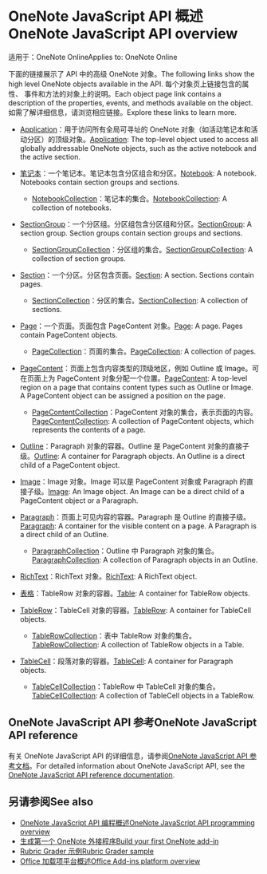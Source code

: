 # <a name="onenote-javascript-api-overview"></a><span data-ttu-id="b9841-101">OneNote JavaScript API 概述</span><span class="sxs-lookup"><span data-stu-id="b9841-101">OneNote JavaScript API overview</span></span>

<span data-ttu-id="b9841-102">适用于：OneNote Online</span><span class="sxs-lookup"><span data-stu-id="b9841-102">Applies to: OneNote Online</span></span>

<span data-ttu-id="b9841-103">下面的链接展示了 API 中的高级 OneNote 对象。</span><span class="sxs-lookup"><span data-stu-id="b9841-103">The following links show the high level OneNote objects available in the API.</span></span> <span data-ttu-id="b9841-104">每个对象页上链接包含的属性、 事件和方法的对象上的说明。</span><span class="sxs-lookup"><span data-stu-id="b9841-104">Each object page link contains a description of the properties, events, and methods available on the object.</span></span> <span data-ttu-id="b9841-105">如需了解详细信息，请浏览相应链接。</span><span class="sxs-lookup"><span data-stu-id="b9841-105">Explore these links to learn more.</span></span> 
    
- <span data-ttu-id="b9841-106">[Application](/javascript/api/onenote/onenote.application)：用于访问所有全局可寻址的 OneNote 对象（如活动笔记本和活动分区）的顶级对象。</span><span class="sxs-lookup"><span data-stu-id="b9841-106">[Application](/javascript/api/onenote/onenote.application): The top-level object used to access all globally addressable OneNote objects, such as the active notebook and the active section.</span></span>

- <span data-ttu-id="b9841-p102">[笔记本](/javascript/api/onenote/onenote.notebook)：一个笔记本。笔记本包含分区组合和分区。</span><span class="sxs-lookup"><span data-stu-id="b9841-p102">[Notebook](/javascript/api/onenote/onenote.notebook): A notebook. Notebooks contain section groups and sections.</span></span>
    - <span data-ttu-id="b9841-109">[NotebookCollection](/javascript/api/onenote/onenote.notebookcollection)：笔记本的集合。</span><span class="sxs-lookup"><span data-stu-id="b9841-109">[NotebookCollection](/javascript/api/onenote/onenote.notebookcollection): A collection of notebooks.</span></span>

- <span data-ttu-id="b9841-p103">[SectionGroup](/javascript/api/onenote/onenote.sectiongroup)：一个分区组。分区组包含分区组和分区。</span><span class="sxs-lookup"><span data-stu-id="b9841-p103">[SectionGroup](/javascript/api/onenote/onenote.sectiongroup): A section group. Section groups contain section groups and sections.</span></span>
    - <span data-ttu-id="b9841-112">[SectionGroupCollection](/javascript/api/onenote/onenote.sectiongroupcollection)：分区组的集合。</span><span class="sxs-lookup"><span data-stu-id="b9841-112">[SectionGroupCollection](/javascript/api/onenote/onenote.sectiongroupcollection): A collection of section groups.</span></span>

- <span data-ttu-id="b9841-p104">[Section](/javascript/api/onenote/onenote.section)：一个分区。分区包含页面。</span><span class="sxs-lookup"><span data-stu-id="b9841-p104">[Section](/javascript/api/onenote/onenote.section): A section. Sections contain pages.</span></span>
    - <span data-ttu-id="b9841-115">[SectionCollection](/javascript/api/onenote/onenote.sectioncollection)：分区的集合。</span><span class="sxs-lookup"><span data-stu-id="b9841-115">[SectionCollection](/javascript/api/onenote/onenote.sectioncollection): A collection of sections.</span></span>

- <span data-ttu-id="b9841-p105">[Page](/javascript/api/onenote/onenote.page)：一个页面。页面包含 PageContent 对象。</span><span class="sxs-lookup"><span data-stu-id="b9841-p105">[Page](/javascript/api/onenote/onenote.page): A page. Pages contain PageContent objects.</span></span>
    - <span data-ttu-id="b9841-118">[PageCollection](/javascript/api/onenote/onenote.pagecollection)：页面的集合。</span><span class="sxs-lookup"><span data-stu-id="b9841-118">[PageCollection](/javascript/api/onenote/onenote.pagecollection): A collection of pages.</span></span>

- <span data-ttu-id="b9841-p106">[PageContent](/javascript/api/onenote/onenote.pagecontent)：页面上包含内容类型的顶级地区，例如 Outline 或 Image。可在页面上为 PageContent 对象分配一个位置。</span><span class="sxs-lookup"><span data-stu-id="b9841-p106">[PageContent](/javascript/api/onenote/onenote.pagecontent): A top-level region on a page that contains content types such as Outline or Image. A PageContent object can be assigned a position on the page.</span></span>
    - <span data-ttu-id="b9841-121">[PageContentCollection](/javascript/api/onenote/onenote.pagecontentcollection)：PageContent 对象的集合，表示页面的内容。</span><span class="sxs-lookup"><span data-stu-id="b9841-121">[PageContentCollection](/javascript/api/onenote/onenote.pagecontentcollection): A collection of PageContent objects, which represents the contents of a page.</span></span>

- <span data-ttu-id="b9841-p107">[Outline](/javascript/api/onenote/onenote.outline)：Paragraph 对象的容器。Outline 是 PageContent 对象的直接子级。</span><span class="sxs-lookup"><span data-stu-id="b9841-p107">[Outline](/javascript/api/onenote/onenote.outline): A container for Paragraph objects. An Outline is a direct child of a PageContent object.</span></span>

- <span data-ttu-id="b9841-p108">[Image](/javascript/api/onenote/onenote.image)：Image 对象。Image 可以是 PageContent 对象或 Paragraph 的直接子级。</span><span class="sxs-lookup"><span data-stu-id="b9841-p108">[Image](/javascript/api/onenote/onenote.image): An Image object. An Image can be a direct child of a PageContent object or a Paragraph.</span></span>

- <span data-ttu-id="b9841-p109">[Paragraph](/javascript/api/onenote/onenote.paragraph)：页面上可见内容的容器。Paragraph 是 Outline 的直接子级。</span><span class="sxs-lookup"><span data-stu-id="b9841-p109">[Paragraph](/javascript/api/onenote/onenote.paragraph): A container for the visible content on a page. A Paragraph is a direct child of an Outline.</span></span>
    - <span data-ttu-id="b9841-128">[ParagraphCollection](/javascript/api/onenote/onenote.paragraphcollection)：Outline 中 Paragraph 对象的集合。</span><span class="sxs-lookup"><span data-stu-id="b9841-128">[ParagraphCollection](/javascript/api/onenote/onenote.paragraphcollection): A collection of Paragraph objects in an Outline.</span></span>

- <span data-ttu-id="b9841-129">[RichText](/javascript/api/onenote/onenote.richtext)：RichText 对象。</span><span class="sxs-lookup"><span data-stu-id="b9841-129">[RichText](/javascript/api/onenote/onenote.richtext): A RichText object.</span></span>

- <span data-ttu-id="b9841-130">[表格](/javascript/api/onenote/onenote.table)：TableRow 对象的容器。</span><span class="sxs-lookup"><span data-stu-id="b9841-130">[Table](/javascript/api/onenote/onenote.table): A container for TableRow objects.</span></span>

- <span data-ttu-id="b9841-131">[TableRow](/javascript/api/onenote/onenote.tablerow)：TableCell 对象的容器。</span><span class="sxs-lookup"><span data-stu-id="b9841-131">[TableRow](/javascript/api/onenote/onenote.tablerow): A container for TableCell objects.</span></span>
    - <span data-ttu-id="b9841-132">[TableRowCollection](/javascript/api/onenote/onenote.tablerowcollection)：表中 TableRow 对象的集合。</span><span class="sxs-lookup"><span data-stu-id="b9841-132">[TableRowCollection](/javascript/api/onenote/onenote.tablerowcollection): A collection of TableRow objects in a Table.</span></span>
 
- <span data-ttu-id="b9841-133">[TableCell](/javascript/api/onenote/onenote.tablecell)：段落对象的容器。</span><span class="sxs-lookup"><span data-stu-id="b9841-133">[TableCell](/javascript/api/onenote/onenote.tablecell): A container for Paragraph objects.</span></span>
    - <span data-ttu-id="b9841-134">[TableCellCollection](/javascript/api/onenote/onenote.tablecellcollection)：TableRow 中 TableCell 对象的集合。</span><span class="sxs-lookup"><span data-stu-id="b9841-134">[TableCellCollection](/javascript/api/onenote/onenote.tablecellcollection): A collection of TableCell objects in a TableRow.</span></span>

## <a name="onenote-javascript-api-reference"></a><span data-ttu-id="b9841-135">OneNote JavaScript API 参考</span><span class="sxs-lookup"><span data-stu-id="b9841-135">OneNote JavaScript API reference</span></span>

<span data-ttu-id="b9841-136">有关 OneNote JavaScript API 的详细信息，请参阅[OneNote JavaScript API 参考文档](/javascript/api/onenote)。</span><span class="sxs-lookup"><span data-stu-id="b9841-136">For detailed information about OneNote JavaScript API, see the [OneNote JavaScript API reference documentation](/javascript/api/onenote).</span></span>

## <a name="see-also"></a><span data-ttu-id="b9841-137">另请参阅</span><span class="sxs-lookup"><span data-stu-id="b9841-137">See also</span></span>

- [<span data-ttu-id="b9841-138">OneNote JavaScript API 编程概述</span><span class="sxs-lookup"><span data-stu-id="b9841-138">OneNote JavaScript API programming overview</span></span>](https://docs.microsoft.com/office/dev/add-ins/onenote/onenote-add-ins-programming-overview)
- [<span data-ttu-id="b9841-139">生成第一个 OneNote 外接程序</span><span class="sxs-lookup"><span data-stu-id="b9841-139">Build your first OneNote add-in</span></span>](https://docs.microsoft.com/office/dev/add-ins/onenote/onenote-add-ins-getting-started)
- [<span data-ttu-id="b9841-140">Rubric Grader 示例</span><span class="sxs-lookup"><span data-stu-id="b9841-140">Rubric Grader sample</span></span>](https://github.com/OfficeDev/OneNote-Add-in-Rubric-Grader)
- [<span data-ttu-id="b9841-141">Office 加载项平台概述</span><span class="sxs-lookup"><span data-stu-id="b9841-141">Office Add-ins platform overview</span></span>](https://docs.microsoft.com/office/dev/add-ins/overview/office-add-ins)
